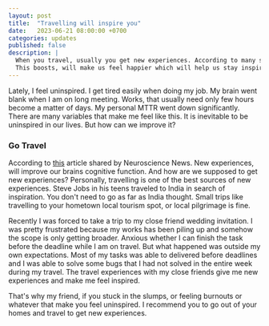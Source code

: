 ```yaml
---
layout: post
title:  "Travelling will inspire you"
date:   2023-06-21 08:00:00 +0700
categories: updates
published: false
description: |
  When you travel, usually you get new experiences. According to many scientific reports, new experiences will boost our brain functions.
  This boosts, will make us feel happier which will help us stay inspired.
---
```


Lately, I feel uninspired. I get tired easily when doing my job. My brain went blank when I am on long meeting. 
Works, that usually need only few hours become a matter of days. My personal MTTR went down significantly.
There are many variables that make me feel like this. It is inevitable to be uninspired in our lives. But how can we improve it?

### Go Travel

According to [this](https://neurosciencenews.com/experience-memory-neuroscience-4991/) article shared by Neuroscience News. New experiences, will improve our brains cognitive function.
And how are we supposed to get new experiences? Personally, travelling is one of the best sources of new experiences. Steve Jobs in his teens traveled to India in search of inspiration. 
You don't need to go as far as India thought. Small trips like travelling to your hometown local tourism spot, or local pilgrimage is fine. 

Recently I was forced to take a trip to my close friend wedding invitation. I was pretty frustrated because my works has been piling up and somehow the scope is only getting broader.
Anxious whether I can finish the task before the deadline while I am on travel. But what happened was outside my own expectations. 
Most of my tasks was able to delivered before deadlines and I was able to solve some bugs that I had not solved in the entire week during my travel.
The travel experiences with my close friends give me new experiences and make me feel inspired.

That's why my friend, if you stuck in the slumps, or feeling burnouts or whatever that make you feel uninspired. 
I recommend you to go out of your homes and travel to get new experiences.